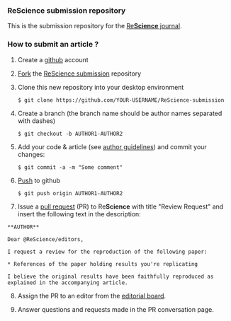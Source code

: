 
### ReScience submission repository

This is the submission repository for the [Re**Science** journal](https://rescience.github.io).

### How to submit an article ?


1. Create a [github](https://github.com) account

2. [Fork](https://help.github.com/articles/fork-a-repo/) the [ReScience submission](https://github.com/ReScience/ReScience-submission) repository

3. Clone this new repository into your desktop environment

   ```
   $ git clone https://github.com/YOUR-USERNAME/ReScience-submission
   ```

4. Create a branch (the branch name should be author names separated with dashes)

   ```
   $ git checkout -b AUTHOR1-AUTHOR2
   ```


5. Add your code & article (see [author guidelines](https://rescience.github.io/write)) and commit your changes:

   ```
   $ git commit -a -m "Some comment"
   ```


6. [Push](https://help.github.com/articles/pushing-to-a-remote/) to github

   ```
   $ git push origin AUTHOR1-AUTHOR2
   ```

7. Issue a [pull request](https://help.github.com/articles/using-pull-requests/) (PR) to Re**Science** with title "Review Request" and insert the following text in the description:

  ```
  **AUTHOR**

  Dear @ReScience/editors,

  I request a review for the reproduction of the following paper:

  * References of the paper holding results you're replicating

  I believe the original results have been faithfully reproduced as explained in the accompanying article.
  ```

8. Assign the PR to an editor from the [editorial board](https://rescience.github.io/board).

9. Answer questions and requests made in the PR conversation page.

